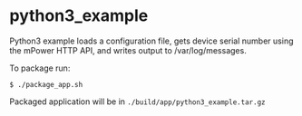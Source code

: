 # python3_example

Python3 example loads a configuration file, gets device serial number using the mPower HTTP API, and writes output to /var/log/messages.

To package run:

`$ ./package_app.sh`

Packaged application will be in `./build/app/python3_example.tar.gz`